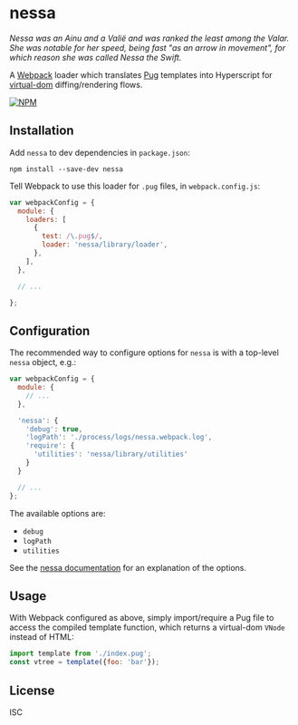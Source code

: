 # nessa

*_Nessa_ was an Ainu and a Valië and was ranked the least among the Valar. She was notable for her speed, being fast "as an arrow in movement", for which reason she was called _Nessa the Swift_.*

A [Webpack](https://webpack.github.io/) loader which translates [Pug](http://pugjs.org/) templates into Hyperscript for
[virtual-dom](https://github.com/Matt-Esch/virtual-dom) diffing/rendering
flows.

[![NPM](https://nodei.co/npm/nessa.png?downloads=true&downloadRank=true&stars=true)](https://nodei.co/npm/nessa/)

## Installation

Add `nessa` to dev dependencies in `package.json`:

    npm install --save-dev nessa

Tell Webpack to use this loader for `.pug` files, in `webpack.config.js`:

```javascript
var webpackConfig = {
  module: {
    loaders: [
      {
        test: /\.pug$/,
        loader: 'nessa/library/loader',
      },
    ],
  },

  // ...

};
```

## Configuration

The recommended way to configure options for `nessa` is with a top-level `nessa` object, e.g.:
```javascript
var webpackConfig = {
  module: {
    // ...
  },

  'nessa': {
    'debug': true,
    'logPath': './process/logs/nessa.webpack.log',
    'require': {
      'utilities': 'nessa/library/utilities'
    }
  }

  // ...
};
```

The available options are:
- `debug`
- `logPath`
- `utilities`

See the [nessa documentation](https://github.com/virtualpatterns/nessa#api) for an explanation of the options.

## Usage

With Webpack configured as above, simply import/require a Pug file to
access the compiled template function, which returns a virtual-dom `VNode`
instead of HTML:

```javascript
import template from './index.pug';
const vtree = template({foo: 'bar'});
```

## License

ISC
